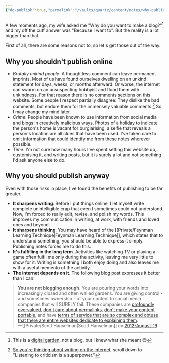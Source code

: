 ```yaml
---
{"dg-publish":true,"permalink":"/vaults/quartz/content/notes/why-publish-notes/","title":"Why publish notes?"}
---
```



A few moments ago, my wife asked me "Why do you want to make a blog?"[^1] and my off the cuff answer was "Because I want to". But the reality is a lot bigger than that.

First of all, there are some reasons not to, so let's get those out of the way.

## Why you shouldn't publish online

- *Brutally unkind people*. A thoughtless comment can leave permanent imprints. Most of us have found ourselves dwelling on an unkind statement for days, weeks, or months afterward. Or worse, the internet can swarm on an unsuspecting hobbyist and flood them with unkindness. For that reason there is no comments sections on this website. Some people I respect partially disagree: They dislike the bad comments, but endure them for the immensely valuable comments.[^2] So I may change my mind later.
- *Crime*. People have been known to use information from social media and blogs in creatively malicious ways. Photos of a holiday to indicate the person's home is vacant for burglarising, a selfie that reveals a person's location are all clues that have been used. I've taken care to omit information that could identify me from these notes wherever possible.
- *Time*. I'm not sure how many hours I've spent setting this website up, customising it, and writing posts, but it is surely a lot and not something I'd ask anyone else to do.

## Why you should publish anyway

Even with those risks in place, I've found the benefits of publishing to be far greater.

- **It sharpens writing**. Before I put things online, I let myself write complete unintelligible crap that even I sometimes could not understand. Now, I'm forced to really edit, revise, and polish my words. This improves my communication in writing, at work, with friends and loved ones and beyond.
- **It sharpens thinking**. You may have heard of the [[Private/Feynman Learning Technique\|Feynman Learning Technique]], which states that to understand something, you should be able to express it simply. Publishing notes forces me to do this.
- **It's fulfilling in the long term**. Activities like watching TV or playing a game often fulfil me only during the activity, leaving me very little to show for it. Writing is something I both enjoy doing and also leaves me with a useful memento of the activity.
- **The internet depends on it**. The following blog post expresses it better than I can:
 
> **You are not blogging enough.** You are pouring your words into increasingly closed and often walled gardens. You are giving control - and sometimes ownership - of your content to social media companies that will SURELY fail. These companies are [profoundly overvalued](http://www.bloomberg.com/news/2012-05-11/facebook-ipo-overvalued-at-96-billion-in-global-investors-poll.html), [don't care about permalinks](https://www.hanselman.com/blog/GooglePlusOffersASophiesChoiceToEarlyAdoptersOfGoogleAppsViaAnIncompleteTakeoutMigrationTool.aspx), [don't make your content portable](https://www.hanselman.com/blog/GooglePlusOffersASophiesChoiceToEarlyAdoptersOfGoogleAppsViaAnIncompleteTakeoutMigrationTool.aspx), and have [terms of service that are so complex and obtuse that there are entire websites dedicate to explaining them](http://tos-dr.info/).<br/>
> —[[Private/Scott Hanselman\|Scott Hanselman]] on [2012-August-19](https://www.hanselman.com/blog/your-words-are-wasted?ref=refind)

[^1]: This is a [digital garden](notes/Digital%20garden), not a blog, but I knew what she meant 😊
[^2]: [So you're thinking about writing on the internet](https://dynomight.net/internet-writing/), scroll down to "Listening to criticism is a superpower."